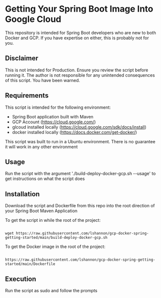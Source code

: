 # Getting Your Spring Boot Image Into Google Cloud

This repository is intended for Spring Boot developers who are new to both Docker and GCP. If you have expertise on either, this is probably not for you.

## Disclaimer

This is not intended for Production. Ensure you review the script before running it. The author is not responsible for any unintended consequences of this script. You have been warned.

## Requirements

This script is intended for the following environment:

- Spring Boot application built with Maven
- GCP Account (https://cloud.google.com/)
- glcoud installed locally (https://cloud.google.com/sdk/docs/install)
- docker installed locally (https://docs.docker.com/get-docker/)

This script was built to run in a Ubuntu environment. There is no guarantee it will work in any other environment

## Usage

Run the script with the argument './build-deploy-docker-gcp.sh --usage' to get instructions on what the script does

## Installation

Download the script and Dockerfile from this repo into the root direction of your Spring Boot Maven Application

To get the script in while the root of the project:

```shell

wget https://raw.githubusercontent.com/lshannon/gcp-docker-spring-getting-started/main/build-deploy-docker-gcp.sh

```

To get the Docker image in the root of the project:

```shell

https://raw.githubusercontent.com/lshannon/gcp-docker-spring-getting-started/main/Dockerfile

```

## Execution

Run the script as sudo and follow the prompts
